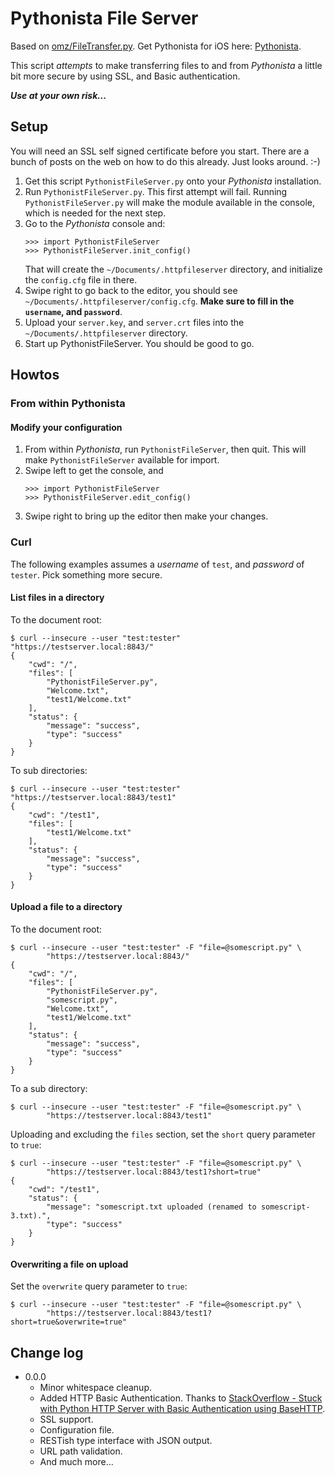 # Pythonista File Server

Based on [omz/FileTransfer.py][ORIGINAL].  Get Pythonista for iOS here:
[Pythonista][PYTHONISTA].

This script *attempts* to make transferring files to and from *Pythonista* a
little bit more secure by using SSL, and Basic authentication.

***Use at your own risk...***

## Setup

You will need an SSL self signed certificate before you start.  There are a
bunch of posts on the web on how to do this already.  Just looks around.  :-)

1. Get this script `PythonistFileServer.py` onto your *Pythonista*
   installation.
2. Run `PythonistFileServer.py`.  This first attempt will fail.  Running
   `PythonistFileServer.py` will make the module available in the console,
   which is needed for the next step.
3. Go to the *Pythonista* console and:
   ```
   >>> import PythonistFileServer
   >>> PythonistFileServer.init_config()
   ```
   That will create the `~/Documents/.httpfileserver` directory, and initialize
   the `config.cfg` file in there.
4. Swipe right to go back to the editor, you should see
   `~/Documents/.httpfileserver/config.cfg`.  **Make sure to fill in the
   `username`, and `password`**.
5. Upload your `server.key`, and `server.crt` files into the
   `~/Documents/.httpfileserver` directory.
6. Start up PythonistFileServer.  You should be good to go.


## Howtos

### From within Pythonista

#### Modify your configuration

1. From within *Pythonista*, run `PythonistFileServer`, then quit.  This will
   make `PythonistFileServer` available for import.
2. Swipe left to get the console, and
   ```
   >>> import PythonistFileServer
   >>> PythonistFileServer.edit_config()
   ```
3. Swipe right to bring up the editor then make your changes.


### Curl

The following examples assumes a *username* of `test`, and *password* of
`tester`.  Pick something more secure.

#### List files in a directory

To the document root:
```
$ curl --insecure --user "test:tester" "https://testserver.local:8843/"
{
    "cwd": "/",
    "files": [
        "PythonistFileServer.py",
        "Welcome.txt",
        "test1/Welcome.txt"
    ],
    "status": {
        "message": "success",
        "type": "success"
    }
}
```

To sub directories:
```
$ curl --insecure --user "test:tester" "https://testserver.local:8843/test1"
{
    "cwd": "/test1",
    "files": [
        "test1/Welcome.txt"
    ],
    "status": {
        "message": "success",
        "type": "success"
    }
}

```

#### Upload a file to a directory

To the document root:
```
$ curl --insecure --user "test:tester" -F "file=@somescript.py" \
        "https://testserver.local:8843/"
{
    "cwd": "/",
    "files": [
        "PythonistFileServer.py",
        "somescript.py",
        "Welcome.txt",
        "test1/Welcome.txt"
    ],
    "status": {
        "message": "success",
        "type": "success"
    }
}
```

To a sub directory:
```
$ curl --insecure --user "test:tester" -F "file=@somescript.py" \
        "https://testserver.local:8843/test1"
```

Uploading and excluding the `files` section, set the `short` query parameter to
`true`:
```
$ curl --insecure --user "test:tester" -F "file=@somescript.py" \
        "https://testserver.local:8843/test1?short=true"
{
    "cwd": "/test1",
    "status": {
        "message": "somescript.txt uploaded (renamed to somescript-3.txt).",
        "type": "success"
    }
}
```

#### Overwriting a file on upload

Set the `overwrite` query parameter to `true`:
```
$ curl --insecure --user "test:tester" -F "file=@somescript.py" \
        "https://testserver.local:8843/test1?short=true&overwrite=true"
```


## Change log

  - 0.0.0
    - Minor whitespace cleanup.
    - Added HTTP Basic Authentication.  Thanks to
      [StackOverflow - Stuck with Python HTTP Server with Basic Authentication using BaseHTTP][BASIC_AUTH].
    - SSL support.
    - Configuration file.
    - RESTish type interface with JSON output.
    - URL path validation.
    - And much more...



[ORIGINAL]: https://gist.github.com/omz/3823483
[PYTHONISTA]: http://omz-software.com/pythonista
[BASIC_AUTH]: http://stackoverflow.com/questions/4287019/stuck-with-python-http-server-with-basic-authentication-using-basehttp

